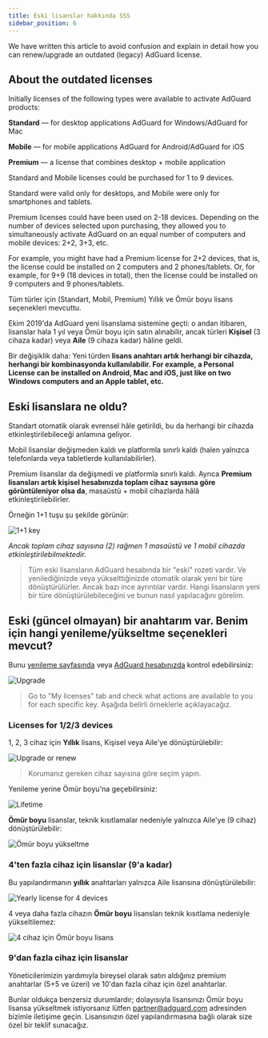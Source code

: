```yaml
---
title: Eski lisanslar hakkında SSS
sidebar_position: 6
---
```


We have written this article to avoid confusion and explain in detail how you can renew/upgrade an outdated (legacy) AdGuard license.

## About the outdated licenses

Initially licenses of the following types were available to activate AdGuard products:

**Standard** — for desktop applications AdGuard for Windows/AdGuard for Mac

**Mobile** — for mobile applications AdGuard for Android/AdGuard for iOS

**Premium** — a license that combines desktop + mobile application

Standard and Mobile licenses could be purchased for 1 to 9 devices.

Standard were valid only for desktops, and Mobile were only for smartphones and tablets.

Premium licenses could have been used on 2-18 devices. Depending on the number of devices selected upon purchasing, they allowed you to simultaneously activate AdGuard on an equal number of computers and mobile devices: 2+2, 3+3, etc.

For example, you might have had a Premium license for 2+2 devices, that is, the license could be installed on 2 computers and 2 phones/tablets. Or, for example, for 9+9 (18 devices in total), then the license could be installed on 9 computers and 9 phones/tablets.

Tüm türler için (Standart, Mobil, Premium) Yıllık ve Ömür boyu lisans seçenekleri mevcuttu.

Ekim 2019'da AdGuard yeni lisanslama sistemine geçti: o andan itibaren, lisanslar hala 1 yıl veya Ömür boyu için satın alınabilir, ancak türleri **Kişisel** (3 cihaza kadar) veya **Aile** (9 cihaza kadar) hâline geldi.

Bir değişiklik daha: Yeni türden **lisans anahtarı artık herhangi bir cihazda, herhangi bir kombinasyonda kullanılabilir. For example, a Personal License can be installed on Android, Mac and iOS, just like on two Windows computers and an Apple tablet, etc.**

## Eski lisanslara ne oldu?

Standart otomatik olarak evrensel hâle getirildi, bu da herhangi bir cihazda etkinleştirilebileceği anlamına geliyor.

Mobil lisanslar değişmeden kaldı ve platformla sınırlı kaldı (halen yalnızca telefonlarda veya tabletlerde kullanılabilirler).

Premium lisanslar da değişmedi ve platformla sınırlı kaldı. Ayrıca **Premium lisansları artık kişisel hesabınızda toplam cihaz sayısına göre görüntüleniyor olsa da**, masaüstü + mobil cihazlarda hâlâ etkinleştirilebilirler.

Örneğin 1+1 tuşu şu şekilde görünür:

![1+1 key](https://cdn.adtidy.org/public/Adguard/kb/newscreenshots/En/General/legacy-licenses/1.outdatedlicenses_en.png)

*Ancak toplam cihaz sayısına (2) rağmen 1 masaüstü ve 1 mobil cihazda etkinleştirilebilmektedir.*
> Tüm eski lisansların AdGuard hesabında bir "eski" rozeti vardır. Ve yenilediğinizde veya yükselttiğinizde otomatik olarak yeni bir türe dönüştürülürler. Ancak bazı ince ayrıntılar vardır. Hangi lisansların yeni bir türe dönüştürülebileceğini ve bunun nasıl yapılacağını görelim.

## Eski (güncel olmayan) bir anahtarım var. Benim için hangi yenileme/yükseltme seçenekleri mevcut?

Bunu [yenileme sayfasında](https://adguard.com/renew.html) veya [AdGuard hesabınızda](https://my.adguard.com/main.html) kontrol edebilirsiniz:

![Upgrade](https://cdn.adtidy.org/public/Adguard/kb/newscreenshots/En/General/legacy-licenses/2.switch_en.png)
> Go to "My licenses" tab and check what actions are available to you for each specific key. Aşağıda belirli örneklerle açıklayacağız.

### Licenses for 1/2/3 devices

1, 2, 3 cihaz için **Yıllık** lisans, Kişisel veya Aile'ye dönüştürülebilir:

![Upgrade or renew](https://cdn.adtidy.org/public/Adguard/kb/newscreenshots/En/General/legacy-licenses/3.yearly_en.png)
> Korumanız gereken cihaz sayısına göre seçim yapın.

Yenileme yerine Ömür boyu'na geçebilirsiniz:

![Lifetime](https://cdn.adtidy.org/public/Adguard/kb/newscreenshots/En/General/legacy-licenses/4.lifetime_en.png)

**Ömür boyu** lisanslar, teknik kısıtlamalar nedeniyle yalnızca Aile'ye (9 cihaz) dönüştürülebilir:

![Ömür boyu yükseltme](https://cdn.adtidy.org/public/Adguard/kb/newscreenshots/En/General/legacy-licenses/5.lifetimeupgrade_en.png)

### 4'ten fazla cihaz için lisanslar (9'a kadar)

Bu yapılandırmanın **yıllık** anahtarları yalnızca Aile lisansına dönüştürülebilir:

![Yearly license for 4 devices](https://cdn.adtidy.org/public/Adguard/kb/newscreenshots/En/General/legacy-licenses/6.yearly4+devices_en.png)

4 veya daha fazla cihazın **Ömür boyu** lisansları teknik kısıtlama nedeniyle yükseltilemez:

![4 cihaz için Ömür boyu lisans](https://cdn.adtidy.org/public/Adguard/kb/newscreenshots/En/General/legacy-licenses/7.lifetime4+devices_en.png)

### 9'dan fazla cihaz için lisanslar

Yöneticilerimizin yardımıyla bireysel olarak satın aldığınız premium anahtarlar (5+5 ve üzeri) ve 10'dan fazla cihaz için özel anahtarlar.

Bunlar oldukça benzersiz durumlardır; dolayısıyla lisansınızı Ömür boyu lisansa yükseltmek istiyorsanız lütfen partner@adguard.com adresinden bizimle iletişime geçin. Lisansınızın özel yapılandırmasına bağlı olarak size özel bir teklif sunacağız.
